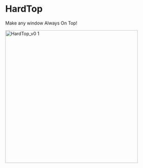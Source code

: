 # HardTop
Make any window Always On Top!

<img width="416" alt="HardTop_v0 1" src="https://user-images.githubusercontent.com/2292809/137404811-f3c8ced3-e402-4232-94f8-1ed74b596bfb.png">
